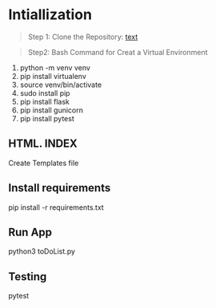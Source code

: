 # Intiallization

> Step 1: Clone the Repository: [text](https://github.com/E-963/ToDoList-DEPI-Project/tree/main)

> Step2: Bash Command for Creat a Virtual Environment

  1. python -m venv venv
  2. pip install virtualenv
  3. source venv/bin/activate
  4. sudo install pip
  5. pip install flask
  6. pip install gunicorn
  7. pip install pytest

## HTML. INDEX

 Create Templates file 

## Install requirements

 pip install -r requirements.txt

## Run App

  python3  toDoList.py 

## **Testing** 

pytest
